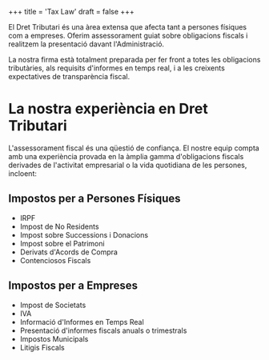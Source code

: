+++
title = 'Tax Law'
draft = false
+++

El Dret Tributari és una àrea extensa que afecta tant a persones físiques com a empreses. Oferim assessorament guiat sobre obligacions fiscals i realitzem la presentació davant l'Administració.

La nostra firma està totalment preparada per fer front a totes les obligacions tributàries, als requisits d'informes en temps real, i a les creixents expectatives de transparència fiscal.

# La nostra experiència en Dret Tributari

L'assessorament fiscal és una qüestió de confiança. El nostre equip compta amb una experiència provada en la àmplia gamma d'obligacions fiscals derivades de l'activitat empresarial o la vida quotidiana de les persones, incloent:

## Impostos per a Persones Físiques

* IRPF
* Impost de No Residents
* Impost sobre Successions i Donacions
* Impost sobre el Patrimoni
* Derivats d'Acords de Compra
* Contenciosos Fiscals

## Impostos per a Empreses

* Impost de Societats
* IVA
* Informació d'Informes en Temps Real
* Presentació d'informes fiscals anuals o trimestrals
* Impostos Municipals
* Litigis Fiscals